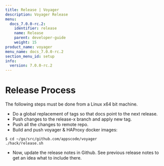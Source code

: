```yaml
---
title: Release | Voyager
description: Voyager Release
menu:
  docs_7.0.0-rc.2:
    identifier: release
    name: Release
    parent: developer-guide
    weight: 15
product_name: voyager
menu_name: docs_7.0.0-rc.2
section_menu_id: setup
info:
  version: 7.0.0-rc.2
---
```


# Release Process

The following steps must be done from a Linux x64 bit machine.

- Do a global replacement of tags so that docs point to the next release.
- Push changes to the release-x branch and apply new tag.
- Push all the changes to remote repo.
- Build and push voyager & HAProxy docker images:

```console
$ cd ~/go/src/github.com/appscode/voyager
./hack/release.sh
```

- Now, update the release notes in Github. See previous release notes to get an idea what to include there.
